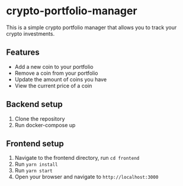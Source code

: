 # crypto-portfolio-manager

This is a simple crypto portfolio manager that allows you to track your crypto investments.

## Features
- Add a new coin to your portfolio
- Remove a coin from your portfolio
- Update the amount of coins you have
- View the current price of a coin

## Backend setup
1. Clone the repository
2. Run docker-compose up

## Frontend setup
1. Navigate to the frontend directory, run `cd frontend`
2. Run `yarn install`
3. Run `yarn start`
4. Open your browser and navigate to `http://localhost:3000`